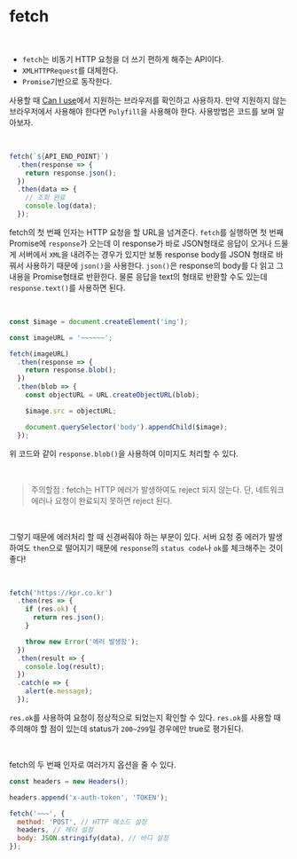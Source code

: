 # fetch

<br>

- `fetch`는 비동기 HTTP 요청을 더 쓰기 편하게 해주는 API이다.
- `XMLHTTPRequest`를 대체한다.
- `Promise`기반으로 동작한다.

사용할 때 [Can I use](https://caniuse.com/)에서 지원하는 브라우저를 확인하고 사용하자. 만약 지원하지 않는 브라우저에서 사용해야 한다면 `Polyfill`을 사용해야 한다. 사용방법은 코드를 보며 알아보자.

<br>

```js
fetch(`${API_END_POINT}`)
  .then(response => {
    return response.json();
  })
  .then(data => {
    // 조회 완료
    console.log(data);
  });
```

fetch의 첫 번째 인자는 HTTP 요청을 할 URL을 넘겨준다. `fetch`를 실행하면 첫 번째 Promise에 `response`가 오는데 이 response가 바로 JSON형태로 응답이 오거나 드물게 서버에서 `XML`을 내려주는 경우가 있지만 보통 response body를 JSON 형태로 바꿔서 사용하기 때문에 `json()`을 사용한다. `json()`은 response의 body를 다 읽고 그 내용을 Promise형태로 반환한다. 물론 응답을 text의 형태로 반환할 수도 있는데 `response.text()`를 사용하면 된다.

<br>

```js
const $image = document.createElement('img');

const imageURL = '~~~~~~';

fetch(imageURL)
  .then(response => {
    return response.blob();
  })
  .then(blob => {
    const objectURL = URL.createObjectURL(blob);

    $image.src = objectURL;

    document.querySelector('body').appendChild($image);
  });
```

위 코드와 같이 `response.blob()`을 사용하여 이미지도 처리할 수 있다.

<br>

> 주의할점 : fetch는 HTTP 에러가 발생하여도 reject 되지 않는다. 단, 네트워크 에러나 요청이 완료되지 못하면 reject 된다.

<br>

그렇기 때문에 에러처리 할 때 신경써줘야 하는 부분이 있다. 서버 요청 중 에러가 발생하여도 `then`으로 떨어지기 때문에 `response`의 `status code`나 `ok`를 체크해주는 것이 좋다!

<br>

```js
fetch('https://kpr.co.kr')
  .then(res => {
    if (res.ok) {
      return res.json();
    }

    throw new Error('에러 발생함');
  })
  .then(result => {
    console.log(result);
  })
  .catch(e => {
    alert(e.message);
  });
```

`res.ok`를 사용하여 요청이 정상적으로 되었는지 확인할 수 있다. `res.ok`를 사용할 때 주의해야 할 점이 있는데 status가 `200~299`일 경우에만 true로 평가된다.

<br>

fetch의 두 번째 인자로 여러가지 옵션을 줄 수 있다.

```js
const headers = new Headers();

headers.append('x-auth-token', 'TOKEN');

fetch('~~~', {
  method: 'POST', // HTTP 메소드 설정
  headers, // 헤더 설정
  body: JSON.stringify(data), // 바디 설정
});
```

<br>
